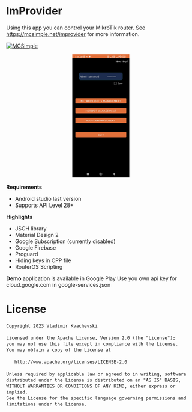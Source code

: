 # ImProvider

Using this app you can control your MikroTik router. See https://mcsimple.net/improvider for more information.

[![MCSimple](https://img.shields.io/badge/MCSimple-ImProvider-brightgreen?logo=MCSimple&link=https%3A%2F%2Fmcsimple.net
)](https://mcsimple.net)

<p align="center"><img src="assets/improvider_main.jpg" width=30% height=30% /></p>

**Requirements**
- Android studio last version
- Supports API Level 28+

**Highlights**
- JSCH library
- Material Design 2
- Google Subscription (currently disabled)
- Google Firebase
- Proguard
- Hiding keys in CPP file
- RouterOS Scripting

**Demo** application is available in Google Play
Use you own api key for cloud.google.com in google-services.json


# License

    Copyright 2023 Vladimir Kvachevski

    Licensed under the Apache License, Version 2.0 (the "License");
    you may not use this file except in compliance with the License.
    You may obtain a copy of the License at

       http://www.apache.org/licenses/LICENSE-2.0

    Unless required by applicable law or agreed to in writing, software
    distributed under the License is distributed on an "AS IS" BASIS,
    WITHOUT WARRANTIES OR CONDITIONS OF ANY KIND, either express or implied.
    See the License for the specific language governing permissions and
    limitations under the License.
